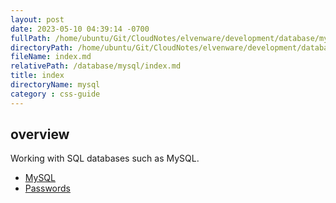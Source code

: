 ```yaml
---
layout: post
date: 2023-05-10 04:39:14 -0700
fullPath: /home/ubuntu/Git/CloudNotes/elvenware/development/database/mysql/index.md
directoryPath: /home/ubuntu/Git/CloudNotes/elvenware/development/database/mysql
fileName: index.md
relativePath: /database/mysql/index.md
title: index
directoryName: mysql
category : css-guide
---
```


## overview

Working with SQL databases such as MySQL.

- [MySQL](MySql.html)
- [Passwords](linux-user-password.html)
